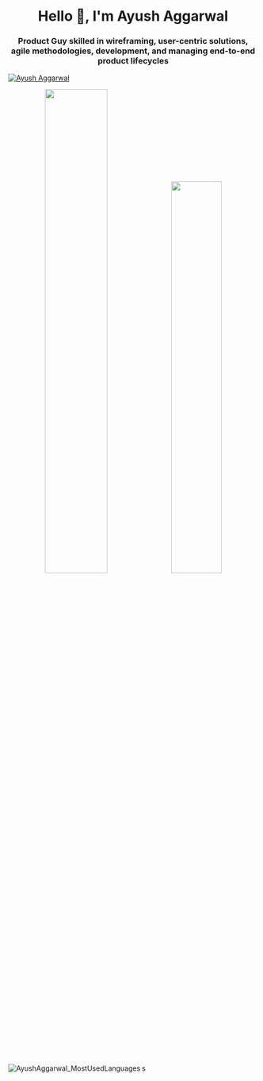 <!-- - 👋 Hi, I’m @AyushAggarwal1 
- 👀 AI & ML enthusiastic
- 🌱 I’m currently learning DSA, Web Development
- 💞️ I’m looking to collaborate on ...
- 📫 Mail me on ayushaggarwal1136@gmail.com

Visit my Website - https://ayushaggarwalportfolio.netlify.app/


LinkedIn - https://www.linkedin.com/in/ayush-aggarwal-b19b891a0/
<!---
AyushAggarwal1/AyushAggarwal1 is a ✨ special ✨ repository because its `README.md` (this file) appears on your GitHub profile.
You can click the Preview link to take a look at your changes.
---> 

<h1 align="center">Hello 👋, I'm Ayush Aggarwal</h1>
<h3 align="center">Product Guy skilled in wireframing, user-centric solutions, agile methodologies, development, and managing end-to-end product lifecycles</h3>

<p align="left"> <a href="https://github.com/ryo-ma/github-profile-trophy"><img src="https://github-profile-trophy.vercel.app/?username=AyushAggarwal1" alt="Ayush Aggarwal" /></a> </p>

<div align="center">
<img width="50%"  src="https://github-readme-stats.vercel.app/api?username=AyushAggarwal1&count_private=true&show_icons=true&include_all_commits=false&hide_border=true&hide_title=true" />
<img width="45%"  src="https://github-readme-streak-stats.herokuapp.com/?user=AyushAggarwal1&hide_border=true" />
</div>

<p><img align="left" src="https://github-readme-stats.vercel.app/api/top-langs?username=AyushAggarwal1h&show_icons=true&locale=en&layout=compact" alt="AyushAggarwal_MostUsedLanguages" /></p>
s
<!-- <a href="https://ultralytics.com/"><img width="900" src="https://github.com/ultralytics/assets/raw/main/im/banner-ultralytics-github.png"></a> -->
